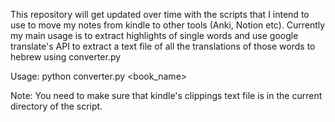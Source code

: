This repository will get updated over time with the scripts that I intend
to use to move my notes from kindle to other tools (Anki, Notion etc).
Currently my main usage is to extract highlights of single words
and use google translate's API to extract a text file of all the translations
of those words to hebrew using converter.py

Usage:
python converter.py <book_name>

Note: You need to make sure that kindle's clippings text file is in the
current directory of the script.
